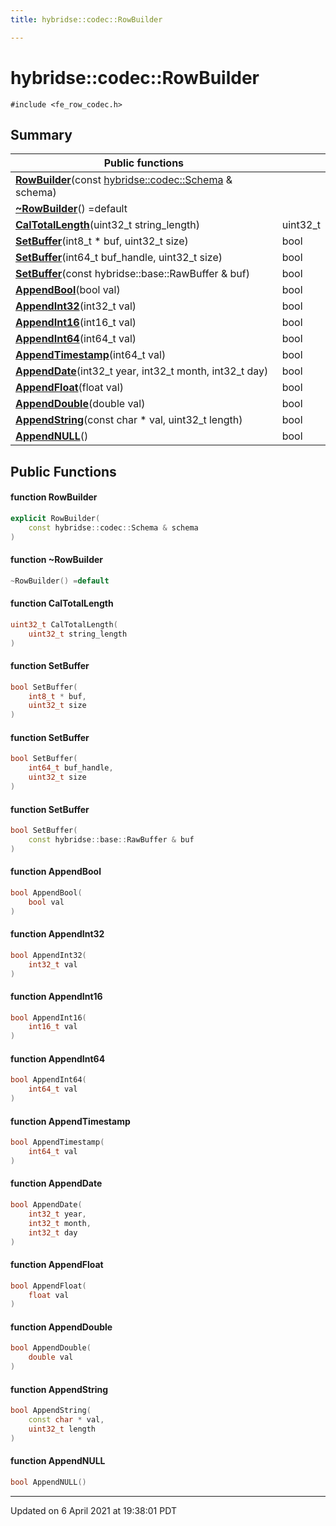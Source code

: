 ```yaml
---
title: hybridse::codec::RowBuilder

---
```

# hybridse::codec::RowBuilder



`#include <fe_row_codec.h>`

## Summary


|  Public functions|            |
| -------------- | -------------- |
|**[RowBuilder](/hybridse/usage/api/c++/Classes/classhybridse_1_1codec_1_1_row_builder.md#function-rowbuilder)**(const [hybridse::codec::Schema](/hybridse/usage/api/c++/Namespaces/namespacehybridse_1_1codec.md#typedef-schema) & schema)|  |
|**[~RowBuilder](/hybridse/usage/api/c++/Classes/classhybridse_1_1codec_1_1_row_builder.md#function-~rowbuilder)**() =default|  |
|**[CalTotalLength](/hybridse/usage/api/c++/Classes/classhybridse_1_1codec_1_1_row_builder.md#function-caltotallength)**(uint32_t string_length)| uint32_t  |
|**[SetBuffer](/hybridse/usage/api/c++/Classes/classhybridse_1_1codec_1_1_row_builder.md#function-setbuffer)**(int8_t * buf, uint32_t size)| bool  |
|**[SetBuffer](/hybridse/usage/api/c++/Classes/classhybridse_1_1codec_1_1_row_builder.md#function-setbuffer)**(int64_t buf_handle, uint32_t size)| bool  |
|**[SetBuffer](/hybridse/usage/api/c++/Classes/classhybridse_1_1codec_1_1_row_builder.md#function-setbuffer)**(const hybridse::base::RawBuffer & buf)| bool  |
|**[AppendBool](/hybridse/usage/api/c++/Classes/classhybridse_1_1codec_1_1_row_builder.md#function-appendbool)**(bool val)| bool  |
|**[AppendInt32](/hybridse/usage/api/c++/Classes/classhybridse_1_1codec_1_1_row_builder.md#function-appendint32)**(int32_t val)| bool  |
|**[AppendInt16](/hybridse/usage/api/c++/Classes/classhybridse_1_1codec_1_1_row_builder.md#function-appendint16)**(int16_t val)| bool  |
|**[AppendInt64](/hybridse/usage/api/c++/Classes/classhybridse_1_1codec_1_1_row_builder.md#function-appendint64)**(int64_t val)| bool  |
|**[AppendTimestamp](/hybridse/usage/api/c++/Classes/classhybridse_1_1codec_1_1_row_builder.md#function-appendtimestamp)**(int64_t val)| bool  |
|**[AppendDate](/hybridse/usage/api/c++/Classes/classhybridse_1_1codec_1_1_row_builder.md#function-appenddate)**(int32_t year, int32_t month, int32_t day)| bool  |
|**[AppendFloat](/hybridse/usage/api/c++/Classes/classhybridse_1_1codec_1_1_row_builder.md#function-appendfloat)**(float val)| bool  |
|**[AppendDouble](/hybridse/usage/api/c++/Classes/classhybridse_1_1codec_1_1_row_builder.md#function-appenddouble)**(double val)| bool  |
|**[AppendString](/hybridse/usage/api/c++/Classes/classhybridse_1_1codec_1_1_row_builder.md#function-appendstring)**(const char * val, uint32_t length)| bool  |
|**[AppendNULL](/hybridse/usage/api/c++/Classes/classhybridse_1_1codec_1_1_row_builder.md#function-appendnull)**()| bool  |

## Public Functions

#### function RowBuilder

```cpp
explicit RowBuilder(
    const hybridse::codec::Schema & schema
)
```


#### function ~RowBuilder

```cpp
~RowBuilder() =default
```


#### function CalTotalLength

```cpp
uint32_t CalTotalLength(
    uint32_t string_length
)
```


#### function SetBuffer

```cpp
bool SetBuffer(
    int8_t * buf,
    uint32_t size
)
```


#### function SetBuffer

```cpp
bool SetBuffer(
    int64_t buf_handle,
    uint32_t size
)
```


#### function SetBuffer

```cpp
bool SetBuffer(
    const hybridse::base::RawBuffer & buf
)
```


#### function AppendBool

```cpp
bool AppendBool(
    bool val
)
```


#### function AppendInt32

```cpp
bool AppendInt32(
    int32_t val
)
```


#### function AppendInt16

```cpp
bool AppendInt16(
    int16_t val
)
```


#### function AppendInt64

```cpp
bool AppendInt64(
    int64_t val
)
```


#### function AppendTimestamp

```cpp
bool AppendTimestamp(
    int64_t val
)
```


#### function AppendDate

```cpp
bool AppendDate(
    int32_t year,
    int32_t month,
    int32_t day
)
```


#### function AppendFloat

```cpp
bool AppendFloat(
    float val
)
```


#### function AppendDouble

```cpp
bool AppendDouble(
    double val
)
```


#### function AppendString

```cpp
bool AppendString(
    const char * val,
    uint32_t length
)
```


#### function AppendNULL

```cpp
bool AppendNULL()
```


-------------------------------

Updated on  6 April 2021 at 19:38:01 PDT
